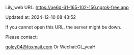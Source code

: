 Lily_web URL: https://ae6d-61-165-102-156.ngrok-free.app

Updated at: 2024-12-10 08:43:52

If you cannot open this URL, the server might be down.

Please contact: 

goley04@foxmail.com Or Wechat:GL_yeaH